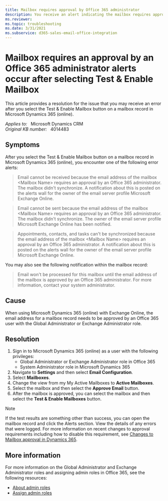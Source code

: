 ```yaml
---
title: Mailbox requires approval by Office 365 administrator
description: You receive an alert indicating the mailbox requires approval by an Office 365 administrator. Provides a resolution.
ms.reviewer: 
ms.topic: troubleshooting
ms.date: 3/31/2021
ms.subservice: d365-sales-email-office-integration
---
```

# Mailbox requires an approval by an Office 365 administrator alerts occur after selecting Test & Enable Mailbox

This article provides a resolution for the issue that you may receive an error after you select the Test & Enable Mailbox button on a mailbox record in Microsoft Dynamics 365 (online).

_Applies to:_ &nbsp; Microsoft Dynamics CRM  
_Original KB number:_ &nbsp; 4014483

## Symptoms

After you select the Test & Enable Mailbox button on a mailbox record in Microsoft Dynamics 365 (online), you encounter one of the following error alerts:

> Email cannot be received because the email address of the mailbox \<Mailbox Name> requires an approval by an Office 365 administrator. The mailbox didn't synchronize. A notification about this is posted on the alerts wall for the owner of the email server profile Microsoft Exchange Online.

> Email cannot be sent because the email address of the mailbox \<Mailbox Name> requires an approval by an Office 365 administrator. The mailbox didn't synchronize. The owner of the email server profile Microsoft Exchange Online has been notified.

> Appointments, contacts, and tasks can't be synchronized because the email address of the mailbox \<Mailbox Name> requires an approval by an Office 365 administrator. A notification about this is posted on the alerts wall for the owner of the email server profile Microsoft Exchange Online.

You may also see the following notification within the mailbox record:

> Email won't be processed for this mailbox until the email address of the mailbox is approved by an Office 365 administrator. For more information, contact your system administrator.

## Cause

When using Microsoft Dynamics 365 (online) with Exchange Online, the email address for a mailbox record needs to be approved by an Office 365 user with the Global Administrator or Exchange Administrator role.

## Resolution

1. Sign in to Microsoft Dynamics 365 (online) as a user with the following privileges:
    - Global Administrator or Exchange Administrator role in Office 365
    - System Administrator role in Microsoft Dynamics 365
2. Navigate to **Settings** and then select **Email Configuration**.
3. Select **Mailboxes**.
4. Change the view from my My Active Mailboxes to **Active Mailboxes**.
5. Select the mailbox and then select the **Approve Email** button.
6. After the mailbox is approved, you can select the mailbox and then select the **Test & Enable Mailboxes** button.

> [!NOTE]
> If the test results are something other than success, you can open the mailbox record and click the Alerts section. View the details of any errors that were logged.
For more information on recent changes to approval requirements including how to disable this requirement, see [Changes to Mailbox approval in Dynamics 365](https://support.microsoft.com/help/4506139/).

## More information

For more information on the Global Administrator and Exchange Administrator roles and assigning admin roles in Office 365, see the following resources:

- [About admin roles](/microsoft-365/admin/add-users/about-admin-roles)
- [Assign admin roles](/microsoft-365/admin/add-users/assign-admin-roles)
